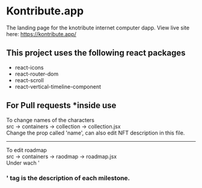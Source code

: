 # Kontribute.app
The landing page for the knotribute internet computer dapp.
View live site here: https://kontribute.app/

## This project uses the following react packages

- react-icons
- react-router-dom
- react-scroll
- react-vertical-timeline-component

## For Pull requests *inside use

To change names of the characters
<br>
src -> containers -> collection -> collection.jsx <br>
Change the prop called 'name', can also edit NFT description in this file.

***

To edit roadmap
<br>
src -> containers -> raodmap -> roadmap.jsx <br>
Under wach '<h3>' tag is the description of each milestone.